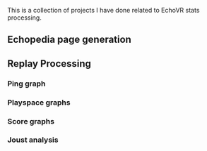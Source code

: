This is a collection of projects I have done related to EchoVR stats processing.

## Echopedia page generation

## Replay Processing
### Ping graph
### Playspace graphs
### Score graphs
### Joust analysis